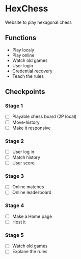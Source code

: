 # HexChess
Website to play hexagonal chess

## Functions
* Play localy
* Play online
* Watch old games
* User login
* Credential recovery
* Teach the rules

## Checkpoints
### Stage 1
- [ ] Playable chess board (2P local)
- [ ] Move-history
- [ ] Make it responsive

### Stage 2
- [ ] User log in
- [ ] Match history
- [ ] User score

### Stage 3
- [ ] Online matches
- [ ] Online leaderboard

### Stage 4
- [ ] Make a Home page
- [ ] Host it

### Stage 5
- [ ] Watch old games
- [ ] Explane the rules
